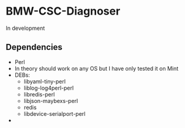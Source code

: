 # BMW-CSC-Diagnoser

In development

## Dependencies
   * Perl
   * In theory should work on any OS but I have only tested it on Mint
   * DEBs:
      * libyaml-tiny-perl
      * liblog-log4perl-perl
      * libredis-perl
      * libjson-maybexs-perl
      * redis
      * libdevice-serialport-perl
   * 